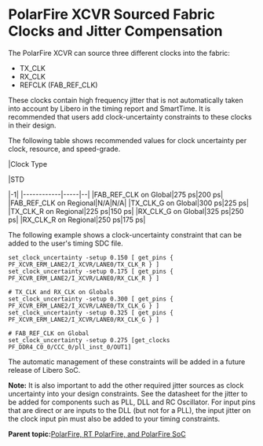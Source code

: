 # PolarFire XCVR Sourced Fabric Clocks and Jitter Compensation

The PolarFire XCVR can source three different clocks into the fabric:

-   TX\_CLK
-   RX\_CLK
-   REFCLK \(FAB\_REF\_CLK\)

These clocks contain high frequency jitter that is not automatically taken into account by Libero in the timing report and SmartTime. It is recommended that users add clock-uncertainty constraints to these clocks in their design.

The following table shows recommended values for clock uncertainty per clock, resource, and speed-grade.

|Clock Type

|STD

|-1|
|------------|-----|--|
|FAB\_REF\_CLK on Global|275 ps|200 ps|
|FAB\_REF\_CLK on Regional|N/A|N/A|
|TX\_CLK\_G on Global|300 ps|225 ps|
|TX\_CLK\_R on Regional|225 ps|150 ps|
|RX\_CLK\_G on Global|325 ps|250 ps|
|RX\_CLK\_R on Regional|250 ps|175 ps|

The following example shows a clock-uncertainty constraint that can be added to the user's timing SDC file.

```
set_clock_uncertainty -setup 0.150 [ get_pins { PF_XCVR_ERM_LANE2/I_XCVR/LANE0/TX_CLK_R } ]
set_clock_uncertainty -setup 0.175 [ get_pins { PF_XCVR_ERM_LANE2/I_XCVR/LANE0/RX_CLK_R } ]

# TX_CLK and RX_CLK on Globals
set_clock_uncertainty -setup 0.300 [ get_pins { PF_XCVR_ERM_LANE2/I_XCVR/LANE0/TX_CLK_G } ]
set_clock_uncertainty -setup 0.325 [ get_pins { PF_XCVR_ERM_LANE2/I_XCVR/LANE0/RX_CLK_G } ]

# FAB_REF_CLK on Global
set_clock_uncertainty -setup 0.275 [get_clocks PF_DDR4_C0_0/CCC_0/pll_inst_0/OUT1]

```

The automatic management of these constraints will be added in a future release of Libero SoC.

**Note:** It is also important to add the other required jitter sources as clock uncertainty into your design constraints. See the datasheet for the jitter to be added for components such as PLL, DLL and RC Oscillator. For input pins that are direct or are inputs to the DLL \(but not for a PLL\), the input jitter on the clock input pin must also be added to your timing constraints.

**Parent topic:**[PolarFire, RT PolarFire, and PolarFire SoC](GUID-FD2E56AA-67B5-4642-BA0B-63904E515EA3.md)

